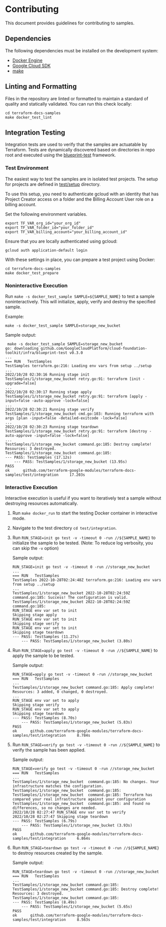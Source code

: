 # Contributing

This document provides guidelines for contributing to samples.

## Dependencies

The following dependencies must be installed on the development system:

- [Docker Engine][docker-engine]
- [Google Cloud SDK][google-cloud-sdk]
- [make]

## Linting and Formatting
Files in the repository are linted or formatted to maintain a standard of quality and statically validated.
You can run this check locally:

```
cd terraform-docs-samples
make docker_test_lint
```

## Integration Testing

Integration tests are used to verify that the samples are actuatable
by Terraform. Tests are dynamically discovered based on directories in
repo root and executed using the [blueprint-test](https://pkg.go.dev/github.com/GoogleCloudPlatform/cloud-foundation-toolkit/infra/blueprint-test) framework.

### Test Environment

The easiest way to test the samples are in isolated test projects. The
setup for projects are defined in [test/setup](./test/setup/)
directory.

To use this setup, you need to authenticate gcloud with an identity that has
Project Creator access on a folder and the Billing Account User role on a billing account.

Set the following environment variables.
```
export TF_VAR_org_id="your_org_id"
export TF_VAR_folder_id="your_folder_id"
export TF_VAR_billing_account="your_billing_account_id"
```

Ensure that you are locally authenticated using gcloud:

```
gcloud auth application-default login
```

With these settings in place, you can prepare a test project using Docker:

```
cd terraform-docs-samples
make docker_test_prepare
```

### Noninteractive Execution

Run `make -s docker_test_sample SAMPLE=${SAMPLE_NAME}` to test a sample
noninteractively. This will initialize, apply, verify and destroy the
specified sample.

Example:
```
make -s docker_test_sample SAMPLE=storage_new_bucket
```

Sample output:

```
 make -s docker_test_sample SAMPLE=storage_new_bucket
go: downloading github.com/GoogleCloudPlatform/cloud-foundation-toolkit/infra/blueprint-test v0.3.0
...
=== RUN   TestSamples
TestSamples terraform.go:216: Loading env vars from setup ../setup
...
2022/10/28 02:30:16 Running stage init
TestSamples/1/storage_new_bucket retry.go:91: terraform [init -upgrade=false]
...
2022/10/28 02:30:17 Running stage apply
TestSamples/1/storage_new_bucket retry.go:91: terraform [apply -input=false -auto-approve -lock=false]
...
2022/10/28 02:30:21 Running stage verify
TestSamples/1/storage_new_bucket cmd.go:103: Running terraform with args [plan -input=false -detailed-exitcode -lock=false]
...
2022/10/28 02:30:23 Running stage teardown
TestSamples/1/storage_new_bucket retry.go:91: terraform [destroy -auto-approve -input=false -lock=false]
...
TestSamples/1/storage_new_bucket command.go:185: Destroy complete! Resources: 3 destroyed.
TestSamples/1/storage_new_bucket command.go:185:
--- PASS: TestSamples (17.12s)
    --- PASS: TestSamples/1/storage_new_bucket (13.95s)
PASS
ok      github.com/terraform-google-modules/terraform-docs-samples/test/integration     17.203s
```

### Interactive Execution

Interactive execution is useful if you want to iteratively test a sample
without destroying resources automatically.

1. Run `make docker_run` to start the testing Docker container in
   interactive mode.

1. Navigate to the test directory `cd test/integration`.

1. Run `RUN_STAGE=init go test -v -timeout 0 -run //${SAMPLE_NAME}` to initialize
    the sample to be tested. (Note: To reduce log verbosity, you can skip the `-v` option)

    Sample output:
    ```
    RUN_STAGE=init go test -v -timeout 0 -run //storage_new_bucket
    ...
    === RUN   TestSamples
    TestSamples 2022-10-28T02:24:48Z terraform.go:216: Loading env vars from setup ../setup
    ...
    TestSamples/1/storage_new_bucket 2022-10-28T02:24:59Z command.go:185: Success! The configuration is valid.
    TestSamples/1/storage_new_bucket 2022-10-28T02:24:59Z command.go:185:
    RUN_STAGE env var set to init
    Skipping stage apply
    RUN_STAGE env var set to init
    Skipping stage verify
    RUN_STAGE env var set to init
    Skipping stage teardown
    --- PASS: TestSamples (11.27s)
        --- PASS: TestSamples/1/storage_new_bucket (3.80s)
    ```

1. Run `RUN_STAGE=apply go test -v -timeout 0 -run //${SAMPLE_NAME}` to apply
    the sample to be tested.

    Sample output:
    ```
    RUN_STAGE=apply go test -v -timeout 0 -run //storage_new_bucket
    === RUN   TestSamples
    ...
    TestSamples/1/storage_new_bucket command.go:185: Apply complete! Resources: 3 added, 0 changed, 0 destroyed.
    ...
    RUN_STAGE env var set to apply
    Skipping stage verify
    RUN_STAGE env var set to apply
    Skipping stage teardown
    --- PASS: TestSamples (8.70s)
        --- PASS: TestSamples/1/storage_new_bucket (5.83s)
    PASS
    ok      github.com/terraform-google-modules/terraform-docs-samples/test/integration     8.784s
    ```

1. Run `RUN_STAGE=verify go test -v -timeout 0 -run //${SAMPLE_NAME}` to verify
    the sample has been applied.

    Sample output:
    ```
    RUN_STAGE=verify go test -v -timeout 0 -run //storage_new_bucket
    === RUN   TestSamples
    ...
    TestSamples/1/storage_new_bucket  command.go:185: No changes. Your infrastructure matches the configuration.
    TestSamples/1/storage_new_bucket  command.go:185:
    TestSamples/1/storage_new_bucket  command.go:185: Terraform has compared your real infrastructure against your configuration
    TestSamples/1/storage_new_bucket  command.go:185: and found no differences, so no changes are needed.
    2022/10/28 02:27:47 RUN_STAGE env var set to verify
    2022/10/28 02:27:47 Skipping stage teardown
    --- PASS: TestSamples (6.79s)
        --- PASS: TestSamples/1/storage_new_bucket (3.93s)
    PASS
    ok      github.com/terraform-google-modules/terraform-docs-samples/test/integration     6.864s
    ```

1. Run `RUN_STAGE=teardown go test -v -timeout 0 -run //${SAMPLE_NAME}` to destroy
   resources created by the sample.

    Sample output:
    ```
    RUN_STAGE=teardown go test -v -timeout 0 -run //storage_new_bucket
    === RUN   TestSamples
    ...
    TestSamples/1/storage_new_bucket command.go:185:
    TestSamples/1/storage_new_bucket command.go:185: Destroy complete! Resources: 3 destroyed.
    TestSamples/1/storage_new_bucket command.go:185:
    --- PASS: TestSamples (8.49s)
        --- PASS: TestSamples/1/storage_new_bucket (5.65s)
    PASS
    ok      github.com/terraform-google-modules/terraform-docs-samples/test/integration     8.563s
    ```

[docker-engine]: https://www.docker.com/products/docker-engine
[google-cloud-sdk]: https://cloud.google.com/sdk/install
[make]: https://en.wikipedia.org/wiki/Make_(software)
